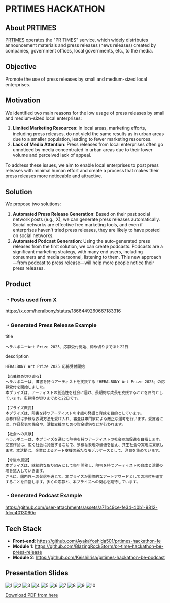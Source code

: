 # PRTIMES HACKATHON

## About PRTIMES

[PRTIMES](https://prtimes.jp/) operates the "PR TIMES" service, which widely distributes announcement materials and press releases (news releases) created by companies, government offices, local governments, etc., to the media.

## Objective

Promote the use of press releases by small and medium-sized local enterprises.

## Motivation

We identified two main reasons for the low usage of press releases by small and medium-sized local enterprises:

1. **Limited Marketing Resources**: In local areas, marketing efforts, including press releases, do not yield the same results as in urban areas due to a smaller population, leading to fewer marketing resources.
2. **Lack of Media Attention**: Press releases from local enterprises often go unnoticed by media concentrated in urban areas due to their lower volume and perceived lack of appeal.

To address these issues, we aim to enable local enterprises to post press releases with minimal human effort and create a process that makes their press releases more noticeable and attractive.

## Solution

We propose two solutions:

1. **Automated Press Release Generation**: Based on their past social network posts (e.g., X), we can generate press releases automatically. Social networks are effective free marketing tools, and even if enterprises haven't tried press releases, they are likely to have posted on social networks.
2. **Automated Podcast Generation**: Using the auto-generated press releases from the first solution, we can create podcasts. Podcasts are a significant marketing strategy, with many end users, including consumers and media personnel, listening to them. This new approach—from podcast to press release—will help more people notice their press releases.

## Product
### ・Posts used from X
https://x.com/heralbony/status/1866449260667183316
### ・Generated Press Release Example
title
```
ヘラルボニーArt Prize 2025、応募受付開始、締め切りまであと22日
```

description
```
HERALBONY Art Prize 2025 応募受付開始

【応募締め切り迫る】
ヘラルボニーは、障害を持つアーティストを支援する「HERALBONY Art Prize 2025」の応募受付を開始しました。
本プライズは、アーティストの創造性を社会に届け、長期的な成長を支援することを目的としています。応募締め切りまであと22日です。

【プライズ概要】
本プライズは、障害を持つアーティストの才能の発掘と育成を目的としています。
応募作品は多様な表現方法を受け入れ、審査は専門家による厳正な選考を行います。受賞者には、作品発表の機会や、活動支援のための資金提供などが行われます。

【社会への貢献】
ヘラルボニーは、本プライズを通じて障害を持つアーティストの社会参加促進を目指します。
受賞作品は、広く社会に発信することで、多様な表現の価値を伝え、共生社会の実現に貢献します。本活動は、企業によるアート支援の新たなモデルケースとして、注目を集めています。

【今後の展望】
本プライズは、継続的な取り組みとして毎年開催し、障害を持つアーティストの育成と活躍の場を拡大していきます。
さらに、国内外への発信を通じて、本プライズが国際的なアートアワードとしての地位を確立することを目指します。多くの応募と、本プライズへの関心を期待しています。
```

### ・Generated Podcast Example
https://github.com/user-attachments/assets/a71b49ce-fe34-40b1-9812-fdcc4013060c


## Tech Stack

- **Front-end**: https://github.com/AyakaYoshida501/prtimes-hackathon-fe
- **Module 1**: https://github.com/BlazingRockStorm/pr-time-hackathon-be-press-release
- **Module 2**: https://github.com/KeishiIrisa/prtimes-hackathon-be-podcast

## Presentation Slides
![1](https://github.com/user-attachments/assets/a2c7426c-9c0c-400c-9dac-9619402eef52)
![2](https://github.com/user-attachments/assets/94e88f49-9eb0-41ed-9f57-a78908fc2981)
![3](https://github.com/user-attachments/assets/56d15a1c-11af-4d78-916c-81ee071844cb)
![4](https://github.com/user-attachments/assets/ecfbd9f8-196f-4244-ba38-57150f151144)
![5](https://github.com/user-attachments/assets/5749f021-2c30-409c-8977-7c46c5f0e996)
![6](https://github.com/user-attachments/assets/db00100b-e91d-4700-a32b-a964c56d312b)
![7](https://github.com/user-attachments/assets/1f3c1804-7a2e-4918-bc17-1be52b1d49cf)
![8](https://github.com/user-attachments/assets/b797cc92-a934-40df-8365-eb64f8cb4198)
![9](https://github.com/user-attachments/assets/560cd780-799b-409f-958b-f66139430bd3)
![10](https://github.com/user-attachments/assets/d1791bcb-37cd-46e0-a852-950a65c64201)

[Download PDF from here](https://github.com/user-attachments/files/18144251/prtimes-hackathon-teamf-rihaq.pdf)
